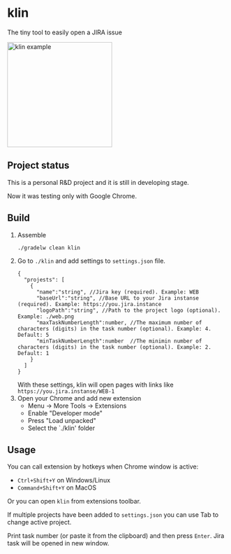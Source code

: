 # klin
The tiny tool to easily open a JIRA issue


<img width="240" alt="klin example" src="https://user-images.githubusercontent.com/17144826/183117139-46846061-ab05-49f8-ab1c-e37e4d18cb86.png">


## Project status 
This is a personal R&D project and it is still in developing stage.

Now it was testing only with Google Chrome.

## Build

1. Assemble
    ```
    ./gradelw clean klin
    ```
1. Go to `./klin` and add settings to `settings.json` file. 
   ```
   {
     "projests": [
       {
         "name":"string", //Jira key (required). Example: WEB
         "baseUrl":"string", //Base URL to your Jira instanse (required). Example: https://you.jira.instance
         "logoPath":"string", //Path to the project logo (optional). Example: ./web.png
         "maxTaskNumberLength":number, //The maximum number of characters (digits) in the task number (optional). Example: 4. Default: 5
         "minTaskNumberLength":number  //The minimin number of characters (digits) in the task number (optional). Example: 2. Default: 1
       }
     ]
   }
   ```
   With these settings, klin will open pages with links like `https://you.jira.instanse/WEB-1`
1. Open your Chrome and add new extension
    - Menu -> More Tools -> Extensions
    - Enable "Developer mode"
    - Press "Load unpacked"
    - Select the `./klin' folder

## Usage

You can call extension by hotkeys when Chrome window is active:
- `Ctrl+Shift+Y` on Windows/Linux
- `Command+Shift+Y` on MacOS

Or you can open `klin` from extensions toolbar.

If multiple projects have been added to `settings.json` you can use Tab to change active project.

Print task number (or paste it from the clipboard) and then press `Enter`. Jira task will be opened in new window.

